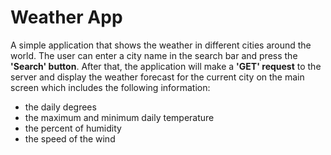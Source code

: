 # Weather App

A simple application that shows the weather in different cities around the world. The user can enter a city name in the search bar and press the **'Search' button**. After that, the application will make a **'GET' request** to the server and display the weather forecast for the current city on the main screen which includes the following information:

- the daily degrees
- the maximum and minimum daily temperature
- the percent of humidity
- the speed of the wind
